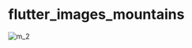 # flutter_images_mountains
![m_2](https://user-images.githubusercontent.com/100308525/175826121-196e2926-0ddf-4919-8fe7-95f85c660130.jpg)
